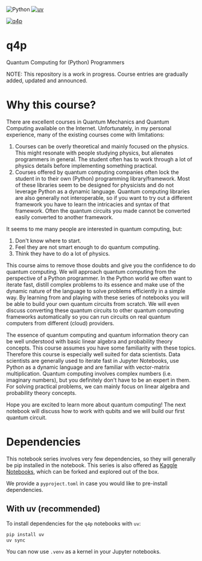 ![Python](https://img.shields.io/badge/python-3.10%2B-blue)
[![uv](https://img.shields.io/endpoint?url=https://raw.githubusercontent.com/astral-sh/uv/main/assets/badge/v0.json)](https://github.com/astral-sh/uv)

[![q4p](q4p.png)](https://carlo.ai/q4p)


# q4p
Quantum Computing for (Python) Programmers

NOTE: This repository is a work in progress. Course entries are gradually added, updated and announced.

# Why this course?

There are excellent courses in Quantum Mechanics and Quantum Computing available on the Internet. Unfortunately, in my personal experience, many of the existing courses come with limitations:

1. Courses can be overly theoretical and mainly focused on the physics. This might resonate with people studying physics, but alienates programmers in general. The student often has to work through a lot of physics details before implementing something practical.
2. Courses offered by quantum computing companies often lock the student in to their own (Python) programming library/framework. Most of these libraries seem to be designed for physicists and do not leverage Python as a dynamic language. Quantum computing libraries are also generally not interoperable, so if you want to try out a different framework you have to learn the intricacies and syntax of that framework. Often the quantum circuits you made cannot be converted easily converted to another framework.

It seems to me many people are interested in quantum computing, but:

1. Don't know where to start.
2. Feel they are not smart enough to do quantum computing.
3. Think they have to do a lot of physics.

This course aims to remove those doubts and give you the confidence to do quantum computing. We will approach quantum computing from the perspective of a Python programmer. In the Python world we often want to iterate fast, distill complex problems to its essence and make use of the dynamic nature of the language to solve problems efficiently in a simple way. By learning from and playing with these series of notebooks you will be able to build your own quantum circuits from scratch. We will even discuss converting these quantum circuits to other quantum computing frameworks automatically so you can run circuits on real quantum computers from different (cloud) providers.

The essence of quantum computing and quantum information theory can be well understood with basic linear algebra and probability theory concepts. This course assumes you have some familiarity with these topics. Therefore this course is especially well suited for data scientists. Data scientists are generally used to iterate fast in Jupyter Notebooks, use Python as a dynamic language and are familiar with vector-matrix multiplication. Quantum computing involves complex numbers (i.e. imaginary numbers), but you definitely don't have to be an expert in them. For solving practical problems, we can mainly focus on linear algebra and probability theory concepts.

Hope you are excited to learn more about quantum computing! The next notebook will discuss how to work with qubits and we will build our first quantum circuit.

# Dependencies

This notebook series involves very few dependencies, so they will generally be pip installed in the notebook. This series is also offered as [Kaggle Notebooks](https://www.kaggle.com/search?q=q4p+-+in%3Anotebooks), which can be forked and explored out of the box.

We provide a `pyproject.toml` in case you would like to pre-install dependencies.

## With uv (recommended)

To install dependencies for the `q4p` notebooks with `uv`:

```bash
pip install uv
uv sync
```

You can now use `.venv` as a kernel in your Jupyter notebooks.
